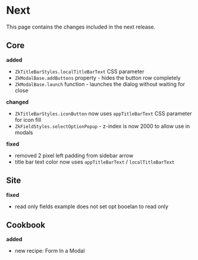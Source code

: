 # Next

This page contains the changes included in the next release.

## Core

**added**

- `ZkTitleBarStyles.localTitleBarText` CSS parameter
- `ZkModalBase.addButtons` property - hides the button row completely
- `ZkModalBase.launch` function - launches the dialog without waiting for close

**changed**

- `ZkTitleBarStyles.iconButton` now uses `appTitleBarText` CSS parameter for icon fill
- `ZkFieldStyles.selectOptionPopup` - z-index is now 2000 to allow use in modals

**fixed**

- removed 2 pixel left padding from sidebar arrow
- title bar text color now uses `appTitleBarText` / `localTitleBarText`

## Site

**fixed**

- read only fields example does not set opt booelan to read only

## Cookbook

**added**

- new recipe: Form In a Modal